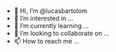 - 👋 Hi, I’m @lucasbartolom
- 👀 I’m interested in ...
- 🌱 I’m currently learning ...
- 💞️ I’m looking to collaborate on ...
- 📫 How to reach me ...

<!---
lucasbartolom/lucasbartolom is a ✨ special ✨ repository because its `README.md` (this file) appears on your GitHub profile.
You can click the Preview link to take a look at your changes.
--->
